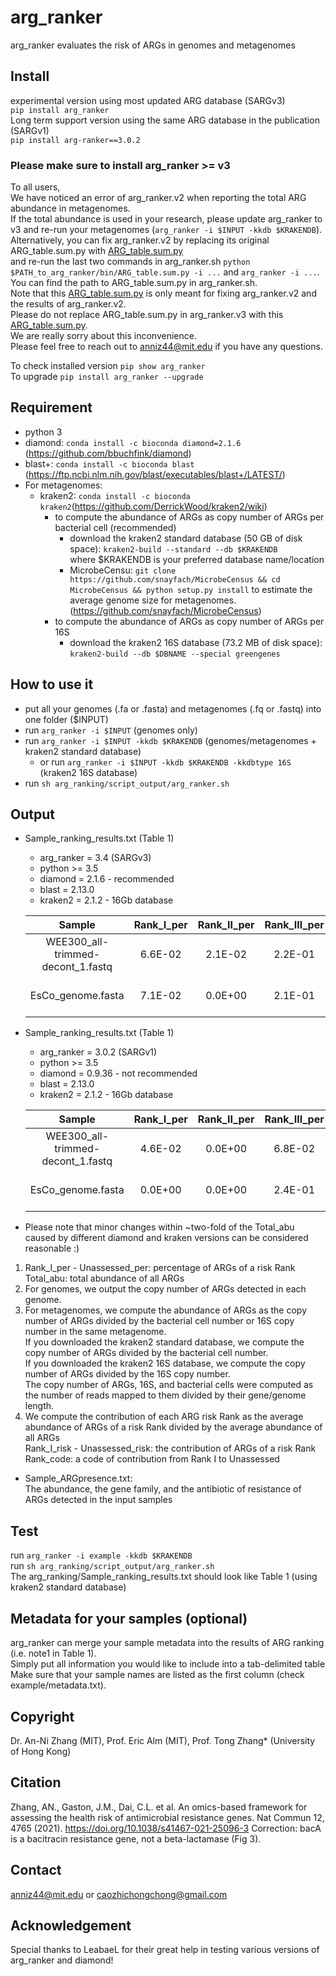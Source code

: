 # arg_ranker
arg_ranker evaluates the risk of ARGs in genomes and metagenomes

## Install
experimental version using most updated ARG database (SARGv3)\
`pip install arg_ranker`\
Long term support version using the same ARG database in the publication (SARGv1)\
`pip install arg-ranker==3.0.2`
### Please make sure to install arg_ranker >= v3
To all users,\
We have noticed an error of arg_ranker.v2 when reporting the total ARG abundance in metagenomes.\
If the total abundance is used in your research, please update arg_ranker to v3 and re-run your metagenomes (`arg_ranker -i $INPUT -kkdb $KRAKENDB`).\
Alternatively, you can fix arg_ranker.v2 by replacing its original ARG_table.sum.py with [ARG_table.sum.py](https://github.com/caozhichongchong/arg_ranker/tree/v2.0/arg_ranker/bin_v2only/ARG_table.sum.py)\
and re-run the last two commands in arg_ranker.sh `python $PATH_to_arg_ranker/bin/ARG_table.sum.py -i ...` and `arg_ranker -i ...`.\
You can find the path to ARG_table.sum.py in arg_ranker.sh.\
Note that this [ARG_table.sum.py](https://github.com/caozhichongchong/arg_ranker/tree/v2.0/arg_ranker/bin_v2only/ARG_table.sum.py) is only meant for fixing arg_ranker.v2 and the results of arg_ranker.v2.\
Please do not replace ARG_table.sum.py in arg_ranker.v3 with this [ARG_table.sum.py](https://github.com/caozhichongchong/arg_ranker/tree/v2.0/arg_ranker/bin_v2only/ARG_table.sum.py).\
We are really sorry about this inconvenience.\
Please feel free to reach out to anniz44@mit.edu if you have any questions.

To check installed version `pip show arg_ranker`\
To upgrade `pip install arg_ranker --upgrade`

## Requirement
* python 3
* diamond: `conda install -c bioconda diamond=2.1.6` (https://github.com/bbuchfink/diamond)
* blast+: `conda install -c bioconda blast` (https://ftp.ncbi.nlm.nih.gov/blast/executables/blast+/LATEST/)
* For metagenomes:
    * kraken2: `conda install -c bioconda kraken2`(https://github.com/DerrickWood/kraken2/wiki)
        * to compute the abundance of ARGs as copy number of ARGs per bacterial cell (recommended)
            * download the kraken2 standard database (50 GB of disk space): `kraken2-build --standard --db $KRAKENDB` \
            where $KRAKENDB is your preferred database name/location
            * MicrobeCensu: `git clone https://github.com/snayfach/MicrobeCensus && cd MicrobeCensus && python setup.py install` to estimate the average genome size for metagenomes.
            (https://github.com/snayfach/MicrobeCensus)
        * to compute the abundance of ARGs as copy number of ARGs per 16S
            * download the kraken2 16S database (73.2 MB of disk space): `kraken2-build --db $DBNAME --special greengenes`

## How to use it
* put all your genomes (.fa or .fasta) and metagenomes (.fq or .fastq) into one folder ($INPUT)
* run `arg_ranker -i $INPUT` (genomes only)
* run `arg_ranker -i $INPUT -kkdb $KRAKENDB` (genomes/metagenomes + kraken2 standard database)
    * or run `arg_ranker -i $INPUT -kkdb $KRAKENDB -kkdbtype 16S` (kraken2 16S database)
* run `sh arg_ranking/script_output/arg_ranker.sh`

## Output
* Sample_ranking_results.txt (Table 1)
    * arg_ranker = 3.4 (SARGv3)
    * python >= 3.5
    * diamond = 2.1.6 - recommended
    * blast = 2.13.0
    * kraken2 = 2.1.2 - 16Gb database
   
    |Sample|Rank_I_per|Rank_II_per|Rank_III_per|Rank_IV_per|Unassessed_per|Total_abu|Rank_code|Rank_I_risk|Rank_II_risk|Rank_III_risk|Rank_IV_risk|ARGs_unassessed_risk|note1|
    | :--------: | :--------: | :--------: | :--------: | :--------: | :--------: | :--------: | :--------: | :--------: | :--------: | :--------: | :--------: | :--------: | :--------: |
    |WEE300_all-trimmed-decont_1.fastq|6.6E-02|2.1E-02|2.2E-01|6.9E-01|0.0E+00|5.5E+00|3.1-1.3-1.1-0.9-0.0|3.1|1.3|1.1|0.9|0.0|hospital_metagenome|
    |EsCo_genome.fasta|7.1E-02|0.0E+00|2.1E-01|7.1E-01|0.0E+00|1.4E+01|3.3-0.0-1.1-0.9-0.0|3.3|0.0|1.1|0.9|0.0|E.coli_genome|
* Sample_ranking_results.txt (Table 1)
    * arg_ranker = 3.0.2 (SARGv1)
    * python >= 3.5
    * diamond = 0.9.36 - not recommended
    * blast = 2.13.0
    * kraken2 = 2.1.2 - 16Gb database
   
    |Sample|Rank_I_per|Rank_II_per|Rank_III_per|Rank_IV_per|Unassessed_per|Total_abu|Rank_code|Rank_I_risk|Rank_II_risk|Rank_III_risk|Rank_IV_risk|ARGs_unassessed_risk|note1|
    | :--------: | :--------: | :--------: | :--------: | :--------: | :--------: | :--------: | :--------: | :--------: | :--------: | :--------: | :--------: | :--------: | :--------: |
    |WEE300_all-trimmed-decont_1.fastq|4.6E-02|0.0E+00|6.8E-02|7.5E-01|1.3E-01|1.9E+00|1.5-0.0-0.4-1.7-0.4|1.5|0.0|0.4|1.7|0.4|hospital_metagenome|
    |EsCo_genome.fasta|0.0E+00|0.0E+00|2.4E-01|7.6E-01|0.0E+00|2.1E+01|0.0-0.0-1.6-1.7-0.0|0.0|0.0|1.6|1.7|0.0|E.coli_genome|
* Please note that minor changes within ~two-fold of the Total_abu caused by different diamond and kraken versions can be considered reasonable :)

1. Rank_I_per - Unassessed_per: percentage of ARGs of a risk Rank\
Total_abu: total abundance of all ARGs
2. For genomes, we output the copy number of ARGs detected in each genome.
3. For metagenomes, we compute the abundance of ARGs as the copy number of ARGs divided by the bacterial cell number or 16S copy number in the same metagenome.\
If you downloaded the kraken2 standard database, we compute the copy number of ARGs divided by the bacterial cell number.\
If you downloaded the kraken2 16S database, we compute the copy number of ARGs divided by the 16S copy number.\
The copy number of ARGs, 16S, and bacterial cells were computed as the number of reads mapped to them divided by their gene/genome length.
4. We compute the contribution of each ARG risk Rank as the average abundance of ARGs of a risk Rank divided by the average abundance of all ARGs\
Rank_I_risk - Unassessed_risk: the contribution of ARGs of a risk Rank\
Rank_code: a code of contribution from Rank I to Unassessed

* Sample_ARGpresence.txt:\
The abundance, the gene family, and the antibiotic of resistance of ARGs detected in the input samples

## Test
run `arg_ranker -i example -kkdb $KRAKENDB`\
run `sh arg_ranking/script_output/arg_ranker.sh`\
The arg_ranking/Sample_ranking_results.txt should look like Table 1 (using kraken2 standard database)

## Metadata for your samples (optional)
arg_ranker can merge your sample metadata into the results of ARG ranking (i.e. note1 in Table 1).\
Simply put all information you would like to include into a tab-delimited table\
Make sure that your sample names are listed as the first column (check example/metadata.txt).

## Copyright
Dr. An-Ni Zhang (MIT), Prof. Eric Alm (MIT), Prof. Tong Zhang* (University of Hong Kong)

## Citation
Zhang, AN., Gaston, J.M., Dai, C.L. et al. An omics-based framework for assessing the health risk of antimicrobial resistance genes. Nat Commun 12, 4765 (2021). https://doi.org/10.1038/s41467-021-25096-3
Correction: bacA is a bacitracin resistance gene, not a beta-lactamase (Fig 3).

## Contact
anniz44@mit.edu or caozhichongchong@gmail.com

## Acknowledgement
Special thanks to LeabaeL for their great help in testing various versions of arg_ranker and diamond!
